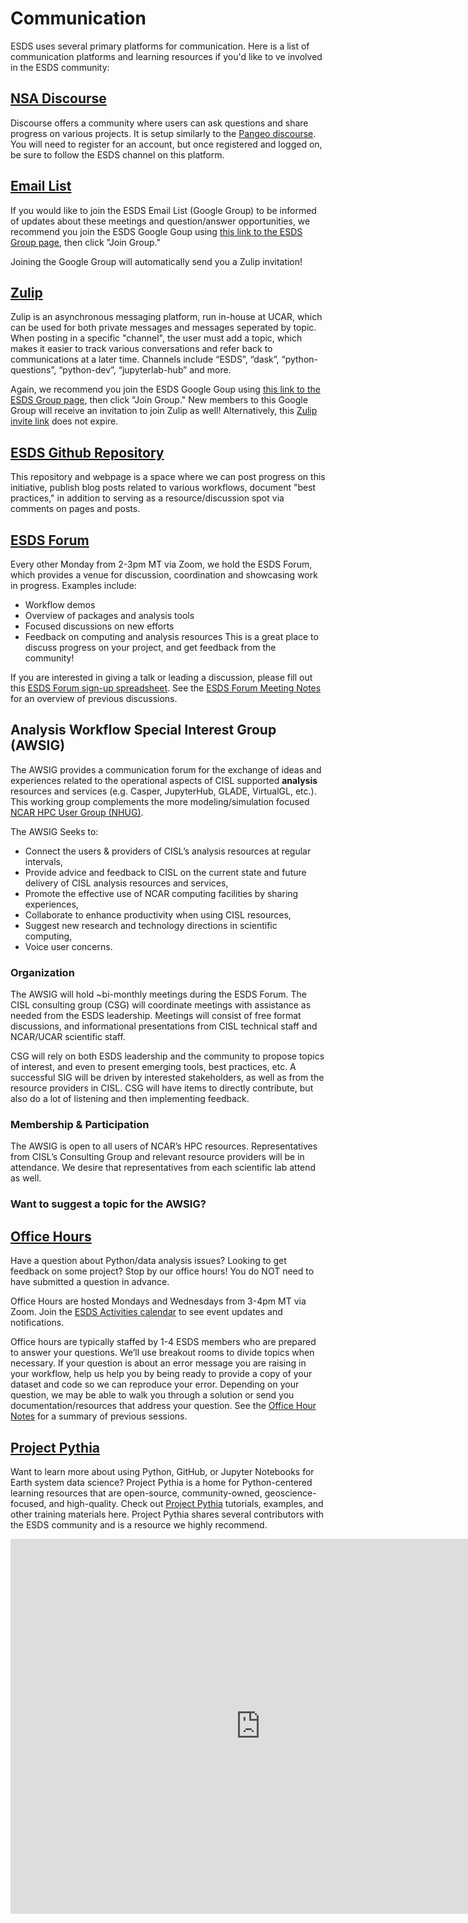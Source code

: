 # Communication

ESDS uses several primary platforms for communication. Here is a list of communication platforms and learning resources if you'd like to ve involved in the ESDS community:

## [NSA Discourse](https://discourse-nsa.ucar.edu/)

Discourse offers a community where users can ask questions and share progress on various projects. It is setup similarly to the [Pangeo discourse](https://discourse.pangeo.io/). You will need to register for an account, but once registered and logged on, be sure to follow the ESDS channel on this platform.

## [Email List](https://groups.google.com/a/ucar.edu/g/esds)

If you would like to join the ESDS Email List (Google Group) to be informed of updates about these meetings and question/answer opportunities, we recommend you join the ESDS Google Goup using [this link to the ESDS Group page](https://groups.google.com/a/ucar.edu/g/esds), then click "Join Group."

Joining the Google Group will automatically send you a Zulip invitation!

## [Zulip](https://zulip.ucar.edu/)

Zulip is an asynchronous messaging platform, run in-house at UCAR, which
can be used for both private messages and messages seperated by topic. When posting in a specific "channel", the user must add a topic, which makes it easier to track various conversations and refer back to communications at a later time. Channels include “ESDS”, “dask”, “python-questions”, “python-dev”, “jupyterlab-hub” and more.

Again, we recommend you join the ESDS Google Goup using [this link to the ESDS Group page](https://groups.google.com/a/ucar.edu/g/esds), then click "Join Group." New members to this Google Group will receive an invitation to join Zulip as well! Alternatively, this [Zulip invite link](https://zulip2.cloud.ucar.edu/join/w5kv3jauplyepqndapyos7eh/) does not expire.

## [ESDS Github Repository](https://ncar.github.io/esds/)

This repository and webpage is a space where we can post progress on this initiative, publish blog posts related to various workflows, document "best practices," in addition to serving as a resource/discussion spot via comments on pages and posts.

## [ESDS Forum](https://docs.google.com/document/d/e/2PACX-1vQeHIGSSz_8A8gZVL87xDjYXEwqB4CkRk85yf0TACb-rVgubjb3ukiulEYuUwHZGVXhgYNpaRC2SNAt/pub)

Every other Monday from 2-3pm MT via Zoom, we hold the ESDS Forum, which provides a venue for discussion, coordination and showcasing work in progress. Examples include:

- Workflow demos
- Overview of packages and analysis tools
- Focused discussions on new efforts
- Feedback on computing and analysis resources
  This is a great place to discuss progress on your project, and get feedback from the community!

If you are interested in giving a talk or leading a discussion, please fill out this [ESDS Forum sign-up spreadsheet](https://docs.google.com/spreadsheets/d/1Tuv5vwGbjSKdJD5KLT0Zow8WCY0_zt35tTI6EIRGOk4/edit?usp=sharing). See the [ESDS Forum Meeting Notes](https://docs.google.com/document/d/e/2PACX-1vQeHIGSSz_8A8gZVL87xDjYXEwqB4CkRk85yf0TACb-rVgubjb3ukiulEYuUwHZGVXhgYNpaRC2SNAt/pub) for an overview of previous discussions.

## Analysis Workflow Special Interest Group (AWSIG)

The AWSIG provides a communication forum for the exchange of ideas
and experiences related to the operational aspects of CISL supported
**analysis** resources and services (e.g. Casper, JupyterHub,
GLADE, VirtualGL, etc.). This working group complements the more
modeling/simulation focused [NCAR HPC User Group
(NHUG)](https://arc.ucar.edu/knowledge_base/70549847).

The AWSIG Seeks to:

- Connect the users & providers of CISL’s analysis resources at regular intervals,
- Provide advice and feedback to CISL on the current state and future delivery of CISL analysis resources and services,
- Promote the effective use of NCAR computing facilities by sharing experiences,
- Collaborate to enhance productivity when using CISL resources,
- Suggest new research and technology directions in scientific computing,
- Voice user concerns.

### Organization

The AWSIG will hold ~bi-monthly meetings during the ESDS Forum. The
CISL consulting group (CSG) will coordinate meetings with assistance
as needed from the ESDS leadership. Meetings will consist of free
format discussions, and informational presentations from CISL
technical staff and NCAR/UCAR scientific staff.

CSG will rely on both ESDS leadership and the community to propose
topics of interest, and even to present emerging tools, best
practices, etc. A successful SIG will be driven by interested
stakeholders, as well as from the resource providers in CISL. CSG
will have items to directly contribute, but also do a lot of listening
and then implementing feedback.

### Membership & Participation

The AWSIG is open to all users of NCAR’s HPC resources. Representatives
from CISL’s Consulting Group and relevant resource providers will
be in attendance. We desire that representatives from each scientific
lab attend as well.

### Want to suggest a topic for the AWSIG?

## [Office Hours](https://docs.google.com/document/d/1gIK0C-srceYmoYtgoODeLtuPQPL40iAHoI9DXWqfWP0/edit?usp=sharing)

Have a question about Python/data analysis issues? Looking to get feedback on some project? Stop by our office hours! You do NOT need to have submitted a question in advance.

Office Hours are hosted Mondays and Wednesdays from 3-4pm MT via Zoom. Join the [ESDS Activities calendar](https://calendar.google.com/calendar/u/1?cid=Y19uaHBwaGMwbW0wbWhtcGk3bWliamgydDVkY0Bncm91cC5jYWxlbmRhci5nb29nbGUuY29t) to see event updates and notifications.

Office hours are typically staffed by 1-4 ESDS members who are prepared to answer your questions. We’ll use breakout rooms to divide topics when necessary. If your question is about an error message you are raising in your workflow, help us help you by being ready to provide a copy of your dataset and code so we can reproduce your error. Depending on your question, we may be able to walk you through a solution or send you documentation/resources that address your question. See the [Office Hour Notes](https://docs.google.com/document/d/1gIK0C-srceYmoYtgoODeLtuPQPL40iAHoI9DXWqfWP0/edit?usp=sharing) for a summary of previous sessions.

## [Project Pythia](https://projectpythia.org/)

Want to learn more about using Python, GitHub, or Jupyter Notebooks for Earth system data science? Project Pythia is a home for Python-centered learning resources that are open-source, community-owned, geoscience-focused, and high-quality. Check out [Project Pythia](https://projectpythia.org/) tutorials, examples, and other training materials here. Project Pythia shares several contributors with the ESDS community and is a resource we highly recommend.

<iframe src="https://calendar.google.com/calendar/embed?src=c_nhpphc0mm0mhmpi7mibjh2t5dc%40group.calendar.google.com&ctz=America%2FDenver" style="border: 0" width="800" height="600" frameborder="0" scrolling="no"></iframe>
